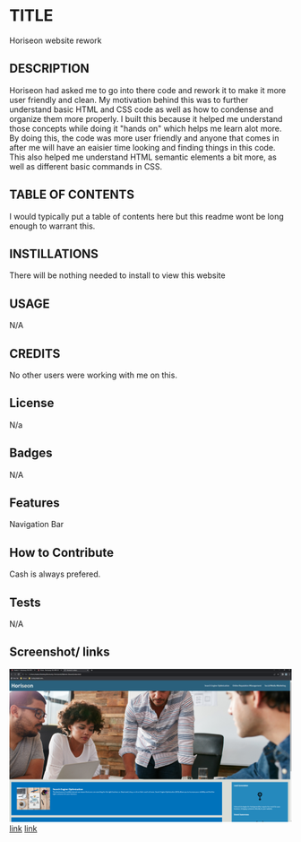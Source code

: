 # TITLE

Horiseon website rework

## DESCRIPTION

Horiseon had asked me to go into there code and rework it to make it more user friendly and clean.
My motivation behind this was to further understand basic HTML and CSS code as well as how to condense and organize them more properly. I built this because it helped me understand those concepts while doing it "hands on" which helps me learn alot more. By doing this, the code was more user friendly and anyone that comes in after me will have an eaisier time looking and finding things in this code. This also helped me understand HTML semantic elements a bit more, as well as different basic commands in CSS.

## TABLE OF CONTENTS

I would typically put a table of contents here but this readme wont be long enough to warrant this.

## INSTILLATIONS

There will be nothing needed to install to view this website

## USAGE

N/A

## CREDITS

No other users were working with me on this.

## License

N/a

## Badges

N/A

## Features

Navigation Bar

## How to Contribute

Cash is always prefered.

## Tests

N/A

## Screenshot/ links

![Screenshot of website](./assets/images/Website-landing-page.png)
[link](https://jmada257.github.io/Website-Rework/)
[link](https://github.com/JMADA257/Website-Rework)
